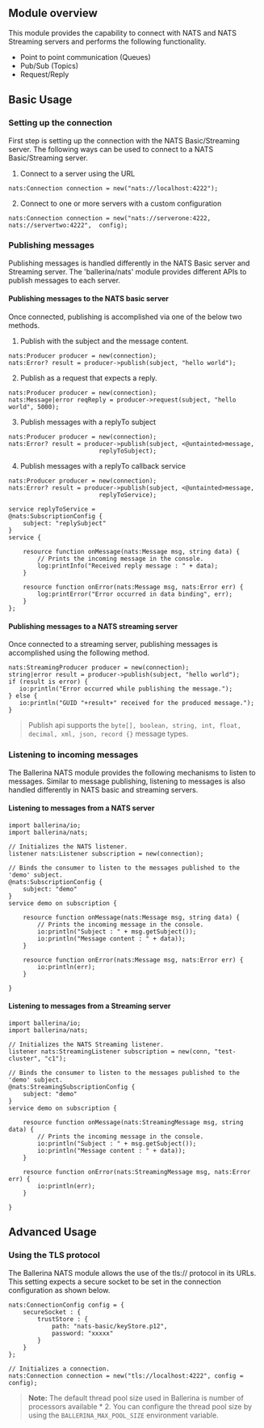 ## Module overview

This module provides the capability to connect with NATS and NATS Streaming servers and performs the 
following functionality.

- Point to point communication (Queues)
- Pub/Sub (Topics)
- Request/Reply

## Basic Usage

### Setting up the connection

First step is setting up the connection with the NATS Basic/Streaming server. The following ways can be used to connect to a
NATS Basic/Streaming server.

1. Connect to a server using the URL
```ballerina
nats:Connection connection = new("nats://localhost:4222");
```

2. Connect to one or more servers with a custom configuration
```ballerina
nats:Connection connection = new("nats://serverone:4222, nats://servertwo:4222",  config);
```

### Publishing messages

Publishing messages is handled differently in the NATS Basic server and Streaming server. The 'ballerina/nats' module provides different 
APIs to publish messages to each server.

#### Publishing messages to the NATS basic server

Once connected, publishing is accomplished via one of the below two methods.

1. Publish with the subject and the message content.
```ballerina
nats:Producer producer = new(connection);
nats:Error? result = producer->publish(subject, "hello world");
```

2. Publish as a request that expects a reply.
```ballerina
nats:Producer producer = new(connection);
nats:Message|error reqReply = producer->request(subject, "hello world", 5000);
```

3. Publish messages with a replyTo subject 
```ballerina
nats:Producer producer = new(connection);
nats:Error? result = producer->publish(subject, <@untainted>message, 
                         replyToSubject);
```

4. Publish messages with a replyTo callback service
```ballerina
nats:Producer producer = new(connection);
nats:Error? result = producer->publish(subject, <@untainted>message, 
                         replyToService);
```
```ballerina
service replyToService =
@nats:SubscriptionConfig {
    subject: "replySubject"
}
service {

    resource function onMessage(nats:Message msg, string data) {
        // Prints the incoming message in the console.
        log:printInfo("Received reply message : " + data);
    }

    resource function onError(nats:Message msg, nats:Error err) {
        log:printError("Error occurred in data binding", err);
    }
};
```

#### Publishing messages to a NATS streaming server

Once connected to a streaming server, publishing messages is accomplished using the following method.
```ballerina
nats:StreamingProducer producer = new(connection);
string|error result = producer->publish(subject, "hello world");
if (result is error) {
   io:println("Error occurred while publishing the message.");
} else {
   io:println("GUID "+result+" received for the produced message.");
}
```

> Publish api supports the `byte[], boolean, string, int, float, decimal, xml, json, record {}` message types.


### Listening to incoming messages

The Ballerina NATS module provides the following mechanisms to listen to messages. Similar to message publishing, listening to messages
is also handled differently in NATS basic and streaming servers.

#### Listening to messages from a NATS server

```ballerina
import ballerina/io;
import ballerina/nats;

// Initializes the NATS listener.
listener nats:Listener subscription = new(connection);

// Binds the consumer to listen to the messages published to the 'demo' subject.
@nats:SubscriptionConfig {
    subject: "demo"
}
service demo on subscription {

    resource function onMessage(nats:Message msg, string data) {
        // Prints the incoming message in the console.
        io:println("Subject : " + msg.getSubject());
        io:println("Message content : " + data));
    }

    resource function onError(nats:Message msg, nats:Error err) {
        io:println(err);
    }

}
```

#### Listening to messages from a Streaming server

```ballerina
import ballerina/io;
import ballerina/nats;

// Initializes the NATS Streaming listener.
listener nats:StreamingListener subscription = new(conn, "test-cluster", "c1");

// Binds the consumer to listen to the messages published to the 'demo' subject.
@nats:StreamingSubscriptionConfig {
    subject: "demo"
}
service demo on subscription {

    resource function onMessage(nats:StreamingMessage msg, string data) {
        // Prints the incoming message in the console.
        io:println("Subject : " + msg.getSubject());
        io:println("Message content : " + data));
    }

    resource function onError(nats:StreamingMessage msg, nats:Error err) {
        io:println(err);
    }

}
```

## Advanced Usage

### Using the TLS protocol

The Ballerina NATS module allows the use of the tls:// protocol in its URLs. This setting expects a secure socket to be 
set in the connection configuration as shown below.

```ballerina
nats:ConnectionConfig config = {
    secureSocket : {
        trustStore : {
            path: "nats-basic/keyStore.p12",
            password: "xxxxx"
        }
    }
};

// Initializes a connection.
nats:Connection connection = new("tls://localhost:4222", config = config);
```
>**Note:** The default thread pool size used in Ballerina is number of processors available * 2. You can configure the thread pool size by using the `BALLERINA_MAX_POOL_SIZE` environment variable.